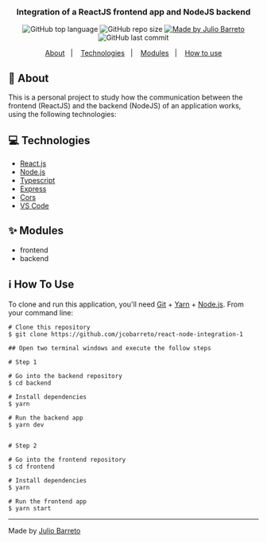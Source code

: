 <h3 align="center">
  Integration of a ReactJS frontend app and NodeJS backend
</h3>

<p align="center">
  <img alt="GitHub top language" src="https://img.shields.io/github/languages/top/jcobarreto/react-node-integration-1?style=flat">
  <img alt="GitHub repo size" src="https://img.shields.io/github/repo-size/jcobarreto/react-node-integration-1">
  <a href="https://rocketseat.com.br">
    <img alt="Made by Julio Barreto" src="https://img.shields.io/badge/made%20by-Julio%20Barreto-orange">
  </a>  
  <img alt="GitHub last commit" src="https://img.shields.io/github/last-commit/jcobarreto/react-node-integration-1">
</p>

<p align="center">
  <a href="#memo-about">About</a>&nbsp;&nbsp;&nbsp;|&nbsp;&nbsp;&nbsp;
  <a href="#technologies">Technologies</a>&nbsp;&nbsp;&nbsp;|&nbsp;&nbsp;&nbsp;
  <a href="#-modules">Modules</a>&nbsp;&nbsp;&nbsp;|&nbsp;&nbsp;&nbsp;
  <a href="#information_source-how-to-use">How to use</a>
</p>


## :memo:  About

This is a personal project to study how the communication between the frontend (ReactJS) and the backend (NodeJS) of an application works, using the following technologies:


## :computer:  Technologies

  <ul>
    <li><a href="https://reactjs.org/" rel="nofollow">React.js</a></li>
    <li><a href="https://nodejs.org/en/" rel="nofollow">Node.js</a></li>
    <li><a href="https://www.typescriptlang.org/" rel="nofollow">Typescript</a></li>
    <li><a href="https://expressjs.com/" rel="nofollow">Express</a></li>
    <li><a href="https://expressjs.com/en/resources/middleware/cors.html" rel="nofollow">Cors</a></li>    
    <li><a href="https://code.visualstudio.com/" rel="nofollow">VS Code</a></li>
  </ul>


## ✨  Modules

- frontend
- backend


## :information_source:  How To Use

To clone and run this application, you'll need <a href="https://git-scm.com" rel="nofollow">Git</a> + <a href="https://legacy.yarnpkg.com" rel="nofollow">Yarn</a> + <a href="https://nodejs.org/" rel="nofollow">Node.js</a>. From your command line:

```
# Clone this repository
$ git clone https://github.com/jcobarreto/react-node-integration-1

## Open two terminal windows and execute the follow steps

# Step 1

# Go into the backend repository
$ cd backend

# Install dependencies
$ yarn

# Run the backend app
$ yarn dev


# Step 2

# Go into the frontend repository
$ cd frontend

# Install dependencies
$ yarn

# Run the frontend app
$ yarn start

```

---

Made by <a href="https://www.linkedin.com/in/jcobarreto">Julio Barreto</a>